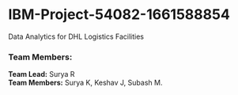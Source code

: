 # IBM-Project-54082-1661588854
Data Analytics for DHL Logistics Facilities
<h3>Team Members:</h3>
<b>Team Lead:</b> Surya R <br> 
<b>Team Members:</b> Surya K, Keshav J, Subash M.
